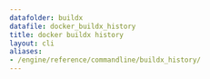 ```yaml
---
datafolder: buildx
datafile: docker_buildx_history
title: docker buildx history
layout: cli
aliases:
- /engine/reference/commandline/buildx_history/
---
```


<!--
此页面是根据 Docker 源代码自动生成的。如果您想建议更改此处显示的文本，请在 GitHub 上的源代码仓库中打开一个工单或拉取请求：

https://github.com/docker/buildx
-->

